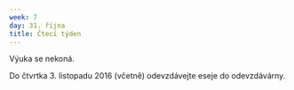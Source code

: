 ```yaml
---
week: 7
day: 31. října
title: Čtecí týden
---
```

Výuka se nekoná.

Do čtvrtka 3\. listopadu 2016 (včetně) odevzdávejte eseje do odevzdávárny.
